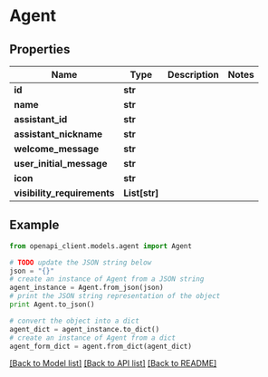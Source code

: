# Agent


## Properties
Name | Type | Description | Notes
------------ | ------------- | ------------- | -------------
**id** | **str** |  | 
**name** | **str** |  | 
**assistant_id** | **str** |  | 
**assistant_nickname** | **str** |  | 
**welcome_message** | **str** |  | 
**user_initial_message** | **str** |  | 
**icon** | **str** |  | 
**visibility_requirements** | **List[str]** |  | 

## Example

```python
from openapi_client.models.agent import Agent

# TODO update the JSON string below
json = "{}"
# create an instance of Agent from a JSON string
agent_instance = Agent.from_json(json)
# print the JSON string representation of the object
print Agent.to_json()

# convert the object into a dict
agent_dict = agent_instance.to_dict()
# create an instance of Agent from a dict
agent_form_dict = agent.from_dict(agent_dict)
```
[[Back to Model list]](../README.md#documentation-for-models) [[Back to API list]](../README.md#documentation-for-api-endpoints) [[Back to README]](../README.md)


